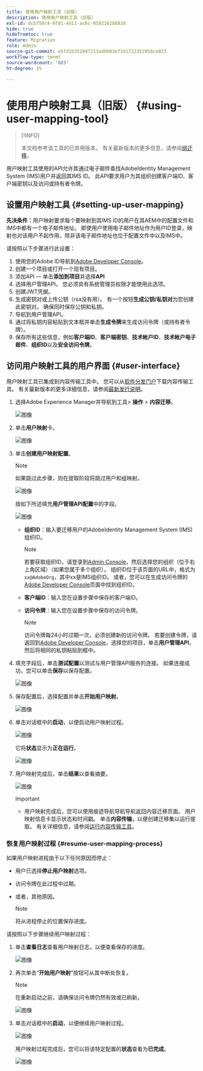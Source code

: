 ```yaml
---
title: 使用用户映射工具（旧版）
description: 使用用户映射工具（旧版）
exl-id: dcb750c4-0f81-4d11-ac6c-0592162b683d
hide: true
hidefromtoc: true
feature: Migration
role: Admin
source-git-commit: e5fd1b351047213adbb83ef1d1722352958ce823
workflow-type: tm+mt
source-wordcount: '803'
ht-degree: 1%

---
```



# 使用用户映射工具（旧版） {#using-user-mapping-tool}

>[!INFO]
>
>本文档参考该工具的已弃用版本。 有关最新版本的更多信息，请参阅[组迁移](/help/journey-migration/content-transfer-tool/using-content-transfer-tool/group-migration.md)。

用户映射工具使用的API允许其通过电子邮件查找AdobeIdentity Management System (IMS)用户并返回其IMS ID。 此API要求用户为其组织创建客户端ID、客户端密钥以及访问或持有者令牌。

## 设置用户映射工具 {#setting-up-user-mapping}

**先决条件：**&#x200B;用户映射要求每个要映射到其IMS ID的用户在其AEM中的配置文件和IMS中都有一个电子邮件地址。 即使用户使用电子邮件地址作为用户ID登录，映射也对该用户不起作用，除非该电子邮件地址也位于配置文件中以及IMS中。

请按照以下步骤进行此设置：

1. 使用您的Adobe ID导航到[Adobe Developer Console](https://developer.adobe.com/console/)。
1. 创建一个项目或打开一个现有项目。
1. 添加API — 单击&#x200B;**添加到项目**&#x200B;并选择&#x200B;**API**
1. 选择用户管理API。 您必须具有系统管理员权限才能使用此选项。
1. 创建JWT凭据。
1. 生成密钥对或上传公钥（rsa没有用）。 有一个按钮&#x200B;**生成公钥/私钥对**&#x200B;为您创建此密钥对。 确保同时保存公钥和私钥。
1. 导航到用户管理API。
1. 通过将私钥内容粘贴到文本框并单击&#x200B;**生成令牌**&#x200B;来生成访问令牌（或持有者令牌）。
1. 保存所有这些信息，例如&#x200B;**客户端ID**、**客户端密钥**、**技术帐户ID**、**技术帐户电子邮件**、**组织ID**&#x200B;以及&#x200B;**安全访问令牌**。

## 访问用户映射工具的用户界面 {#user-interface}

用户映射工具已集成到内容传输工具中。 您可以从[软件分发门户](https://experience.adobe.com/#/downloads/content/software-distribution/en/aemcloud.html)下载内容传输工具。 有关最新版本的更多详细信息，请参阅[最新发行说明](/help/release-notes/release-notes-cloud/release-notes-current.md)。

1. 选择Adobe Experience Manager并导航到工具> **操作** > **内容迁移**。

   ![图像](/help/journey-migration/content-transfer-tool/assets-user-mapping/user-mapping-access1.png)

1. 单击&#x200B;**用户映射**&#x200B;卡。

   ![图像](/help/journey-migration/content-transfer-tool/assets-user-mapping/user-mapping-access2.png)

1. 单击&#x200B;**创建用户映射配置**。

   >[!NOTE]
   >如果跳过此步骤，则在提取阶段将跳过用户和组映射。

   ![图像](/help/journey-migration/content-transfer-tool/assets-user-mapping/user-mapping-access5.png)

   按如下所述填充&#x200B;**用户管理API配置**&#x200B;中的字段。

   ![图像](/help/journey-migration/content-transfer-tool/assets-user-mapping/user-mapping-access3.png)


   * **组织ID**：输入要迁移用户的AdobeIdentity Management System (IMS)组织ID。

     >[!NOTE]
     >若要获取组织ID，请登录到[Admin Console](https://adminconsole.adobe.com/)，然后选择您的组织（位于右上角区域）（如果您属于多个组织）。 组织ID位于该页面的URL中，格式为`xx@AdobeOrg`，其中xx是IMS组织ID。 或者，您可以在生成访问令牌的[Adobe Developer Console](https://developer.adobe.com/console/)页面中找到组织ID。

   * **客户端ID**：输入您在设置步骤中保存的客户端ID。

   * **访问令牌**：输入您在设置步骤中保存的访问令牌。

     >[!NOTE]
     >访问令牌每24小时过期一次，必须创建新的访问令牌。 若要创建令牌，请返回到[Adobe Developer Console](https://developer.adobe.com/console/)，选择您的项目，单击&#x200B;**用户管理API**，然后将相同的私钥粘贴到框中。

1. 填充字段后，单击&#x200B;**测试配置**&#x200B;以测试与用户管理API服务的连接。 如果连接成功，您可以单击&#x200B;**保存**&#x200B;以保存配置。

   ![图像](/help/journey-migration/content-transfer-tool/assets-user-mapping/user-mapping-access4.png)

1. 保存配置后，选择配置并单击&#x200B;**开始用户映射**。

   ![图像](/help/journey-migration/content-transfer-tool/assets-user-mapping/user-mapping-landing4.png)

1. 单击对话框中的&#x200B;**启动**，以便启动用户映射过程。

   ![图像](/help/journey-migration/content-transfer-tool/assets-user-mapping/resume-user-mapping3.png)

   它将&#x200B;**状态**&#x200B;显示为&#x200B;**正在运行**。

   ![图像](/help/journey-migration/content-transfer-tool/assets-user-mapping/user-mapping-start1.png)


1. 用户映射完成后，单击&#x200B;**结果**&#x200B;以查看摘要。

   ![图像](/help/journey-migration/content-transfer-tool/assets-user-mapping/user-mapping-landing5.png)

   >[!IMPORTANT]
   >
   >* 用户映射完成后，您可以使用痕迹导航导航导航返回内容迁移页面。 用户映射信息卡显示状态和时间戳。 单击&#x200B;**内容传输**，以便创建迁移集以运行提取。 有关详细信息，请参阅[运行内容传输工具](https://experienceleague.adobe.com/docs/experience-manager-cloud-service/content/migration-journey/cloud-migration/content-transfer-tool/getting-started-content-transfer-tool.html?lang=zh-Hans#running-tool)。

### 恢复用户映射过程 {#resume-user-mapping-process}

如果用户映射进程由于以下任何原因而停止：

* 用户已选择&#x200B;**停止用户映射**&#x200B;选项。
* 访问令牌在此过程中过期。
* 或者，其他原因。

  >[!NOTE]
  >将从进程停止的位置保存进度。

请按照以下步骤继续用户映射过程：

1. 单击&#x200B;**查看日志**&#x200B;查看用户映射日志，以便查看保存的进度。

   ![图像](/help/journey-migration/content-transfer-tool/assets-user-mapping/resume-user-mapping1.png)

1. 再次单击“**开始用户映射**”按钮可从其中断处恢复。

   >[!NOTE]
   >在重新启动之前，请确保访问令牌仍然有效或已刷新。

   ![图像](/help/journey-migration/content-transfer-tool/assets-user-mapping/resume-user-mapping2.png)

1. 单击对话框中的&#x200B;**启动**，以便继续用户映射过程。

   ![图像](/help/journey-migration/content-transfer-tool/assets-user-mapping/resume-user-mapping3.png)

   用户映射过程完成后，您可以将该特定配置的&#x200B;**状态**&#x200B;查看为&#x200B;**已完成**。

   ![图像](/help/journey-migration/content-transfer-tool/assets-user-mapping/resume-user-mapping4.png)
